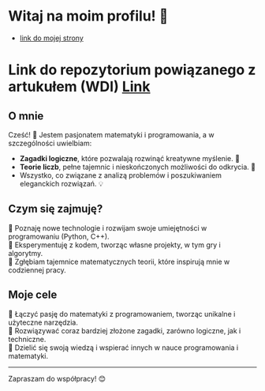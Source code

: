# Witaj na moim profilu! 👋
- [link do mojej strony](https://turekkerem.github.io)
# Link do repozytorium powiązanego z artukułem (WDI) [Link](https://paperswithcode.com/paper/chess-quick-and-robust-detection-of-chess)
## O mnie
Cześć! 👋 Jestem pasjonatem matematyki i programowania, a w szczególności uwielbiam:  
- **Zagadki logiczne**, które pozwalają rozwinąć kreatywne myślenie. 🧩  
- **Teorie liczb**, pełne tajemnic i nieskończonych możliwości do odkrycia. 🔢  
- Wszystko, co związane z analizą problemów i poszukiwaniem eleganckich rozwiązań. 💡

## Czym się zajmuję?
📌 Poznaję nowe technologie i rozwijam swoje umiejętności w programowaniu (Python, C++).  
📌 Eksperymentuję z kodem, tworząc własne projekty, w tym gry i algorytmy.  
📌 Zgłębiam tajemnice matematycznych teorii, które inspirują mnie w codziennej pracy.  

## Moje cele
🌟 Łączyć pasję do matematyki z programowaniem, tworząc unikalne i użyteczne narzędzia.  
🌟 Rozwiązywać coraz bardziej złożone zagadki, zarówno logiczne, jak i techniczne.  
🌟 Dzielić się swoją wiedzą i wspierać innych w nauce programowania i matematyki.  

---

Zapraszam do współpracy! 😊

